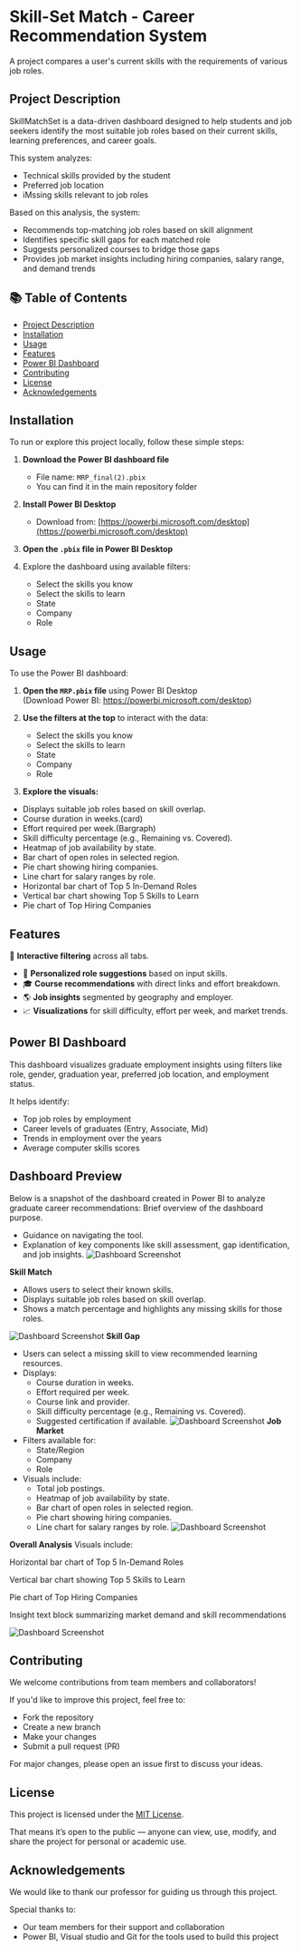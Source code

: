 # Skill-Set Match - Career Recommendation System 
A project compares a user's current skills with the requirements of various job roles.
## Project Description

SkillMatchSet is a data-driven dashboard designed to help students and job seekers identify the most suitable job roles based on their current skills, learning preferences, and career goals.

This system analyzes:
- Technical skills provided by the student
- Preferred job location
- iMssing skills relevant to job roles

Based on this analysis, the system:
- Recommends top-matching job roles based on skill alignment
- Identifies specific skill gaps for each matched role
- Suggests personalized courses to bridge those gaps
- Provides job market insights including hiring companies, salary range, and demand trends
## 📚 Table of Contents

- [Project Description](#project-description)
- [Installation](#installation)
- [Usage](#usage)
- [Features](#features)
- [Power BI Dashboard](#power-bi-dashboard)
- [Contributing](#contributing)
- [License](#license)
- [Acknowledgements](#acknowledgements)
## Installation

To run or explore this project locally, follow these simple steps:

1. **Download the Power BI dashboard file**  
   - File name: `MRP_final(2).pbix`  
   - You can find it in the main repository folder

2. **Install Power BI Desktop**  
   - Download from: [https://powerbi.microsoft.com/desktop](https://powerbi.microsoft.com/desktop)

3. **Open the `.pbix` file in Power BI Desktop**

4. Explore the dashboard using available filters:
   - Select the skills you know
   - Select the skills to learn
   - State
   - Company
   - Role
##  Usage

To use the Power BI dashboard:

1. **Open the `MRP.pbix` file** using Power BI Desktop  
   (Download Power BI: https://powerbi.microsoft.com/desktop)

2. **Use the filters at the top** to interact with the data:
   - Select the skills you know
   - Select the skills to learn
   - State
   - Company
   - Role

3. **Explore the visuals:**
   
- Displays suitable job roles based on skill overlap.
-	Course duration in weeks.(card)
-	Effort required per week.(Bargraph)
-	Skill difficulty percentage (e.g., Remaining vs. Covered).
-	Heatmap of job availability by state.
-	Bar chart of open roles in selected region.
-	Pie chart showing hiring companies.
-	Line chart for salary ranges by role.
-	Horizontal bar chart of Top 5 In-Demand Roles
-	Vertical bar chart showing Top 5 Skills to Learn
-	Pie chart of Top Hiring Companies


## Features

🔄 **Interactive filtering** across all tabs.
- 🎯 **Personalized role suggestions** based on input skills.
- 🎓 **Course recommendations** with direct links and effort breakdown.
- 🌎 **Job insights** segmented by geography and employer.
- 📈 **Visualizations** for skill difficulty, effort per week, and market trends.

## Power BI Dashboard

This dashboard visualizes graduate employment insights using filters like role, gender, graduation year, preferred job location, and employment status.

It helps identify:
- Top job roles by employment
- Career levels of graduates (Entry, Associate, Mid)
- Trends in employment over the years
- Average computer skills scores
## Dashboard Preview
Below is a snapshot of the dashboard created in Power BI to analyze graduate career recommendations:
Brief overview of the dashboard purpose.
- Guidance on navigating the tool.
- Explanation of key components like skill assessment, gap identification, and job insights.
![Dashboard Screenshot](Images/mrp_img1.png)

**Skill Match**
- Allows users to select their known skills.
- Displays suitable job roles based on skill overlap.
- Shows a match percentage and highlights any missing skills for those roles.

![Dashboard Screenshot](Images/mrp_img2.png)
**Skill Gap**
- Users can select a missing skill to view recommended learning resources.
- Displays:
  - Course duration in weeks.
  - Effort required per week.
  - Course link and provider.
  - Skill difficulty percentage (e.g., Remaining vs. Covered).
  - Suggested certification if available.
![Dashboard Screenshot](Images/mrp_img3.png)
**Job Market**
- Filters available for:
  - State/Region
  - Company
  - Role
- Visuals include:
  - Total job postings.
  - Heatmap of job availability by state.
  - Bar chart of open roles in selected region.
  - Pie chart showing hiring companies.
  - Line chart for salary ranges by role.
![Dashboard Screenshot](Images/mrp_img4.png)

**Overall Analysis**
Visuals include:

Horizontal bar chart of Top 5 In-Demand Roles

Vertical bar chart showing Top 5 Skills to Learn

Pie chart of Top Hiring Companies

Insight text block summarizing market demand and skill recommendations

![Dashboard Screenshot](Images/mrp_img5.png)

## Contributing

We welcome contributions from team members and collaborators!

If you'd like to improve this project, feel free to:

- Fork the repository
- Create a new branch
- Make your changes
- Submit a pull request (PR)

For major changes, please open an issue first to discuss your ideas.
## License

This project is licensed under the [MIT License](LICENSE).

That means it’s open to the public — anyone can view, use, modify, and share the project for personal or academic use.
## Acknowledgements

We would like to thank our professor for guiding us through this project.

Special thanks to:
- Our team members for their support and collaboration
- Power BI, Visual studio and Git for the tools used to build this project

